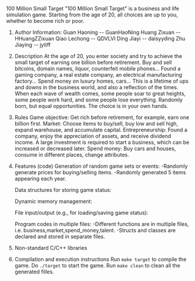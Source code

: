 100 Million Small Target
    "100 Million Small Target" is a business and life simulation game. Starting from the age of 20, all choices are up to you, whether to become rich or poor.
  
1. Author Information:
    Guan Haoning -- GuanHaoNing
    Huang Zixuan -- HHuangZZixuan
    Qiao Lechong -- QDVLVI
    Ding Jiayi   -- daisyyding
    Zhu Jiaying  -- jytiff

2. Description
    At the age of 20, you enter society and try to achieve the small target of earning one billion before retirement.
    Buy and sell bitcoins, domain names, liquor, counterfeit mobile phones...
    Found a gaming company, a real estate company, an electrical manufacturing factory...
    Spend money on luxury homes, cars...
    This is a lifetime of ups and downs in the business world, and also a reflection of the times.
    When each wave of wealth comes, some people soar to great heights, some people work hard, and some people lose everything.
    Randomly born, but equal opportunities. The choice is in your own hands.

3. Rules
    Game objective: Get rich before retirement, for example, earn one billion first.
    Market: Choose items to buy/sell, buy low and sell high, expand warehouse, and accumulate capital.
    Entrepreneurship: Found a company, enjoy the appreciation of assets, and receive dividend income. A large investment is required to start a business, which can be increased or decreased later.
    Spend money: Buy cars and houses, consume in different places, change attributes.

4. Features (code)
   Generation of random game sets or events:
   -Randomly generate prices for buying/selling items.
   -Randomly generated 5 items appearing each year.
   
   Data structures for storing game status:
   
   
   Dynamic memory management:
   
   
   File input/output (e.g., for loading/saving game status):
   
   
   Program codes in multiple files:
   -Different functions are in multiple files, i.e. business,market,spend_money,talent.
   -Structs and classes are declared and stored in separate files.

5. Non-standard C/C++ libraries

6. Compilation and execution instructions
   Run ```make target``` to compile the game.
   Do ```./target``` to start the game.
   Run ```make clean``` to clean all the generated filles.
